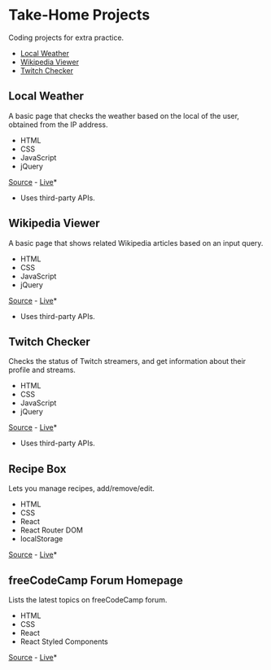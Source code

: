 # Take-Home Projects

Coding projects for extra practice.

- [Local Weather](#local-weather)
- [Wikipedia Viewer](#wikipedia-viewer)
- [Twitch Checker](#twitch-checker)

## Local Weather

A basic page that checks the weather based on the local of the user, obtained from the IP address.

- HTML
- CSS
- JavaScript
- jQuery

[Source](local-weather) - [Live](https://jjnilton.github.io/freecodecamp-projects/code-interview-prep/take-home-projects/local-weather/dist)*


* Uses third-party APIs.

## Wikipedia Viewer

A basic page that shows related Wikipedia articles based on an input query.

- HTML
- CSS
- JavaScript
- jQuery

[Source](wikipedia-viewer) - [Live](https://jjnilton.github.io/freecodecamp-projects/code-interview-prep/take-home-projects/wikipedia-viewer/dist)*

* Uses third-party APIs.

## Twitch Checker

Checks the status of Twitch streamers, and get information about their profile and streams.

- HTML
- CSS
- JavaScript
- jQuery

[Source](twitch-checker) - [Live](https://jjnilton.github.io/freecodecamp-projects/code-interview-prep/take-home-projects/twitch-checker/dist)*

* Uses third-party APIs.

## Recipe Box

Lets you manage recipes, add/remove/edit.

- HTML
- CSS
- React
- React Router DOM
- localStorage

[Source](recipe-box) - [Live](https://jjnilton.github.io/freecodecamp-projects/code-interview-prep/take-home-projects/recipe-box/dist)*

## freeCodeCamp Forum Homepage

Lists the latest topics on freeCodeCamp forum.

- HTML
- CSS
- React
- React Styled Components

[Source](freecodecamp-forum-homepage) - [Live](https://jjnilton.github.io/freecodecamp-projects/code-interview-prep/take-home-projects/freecodecamp-forum-homepage/dist)*